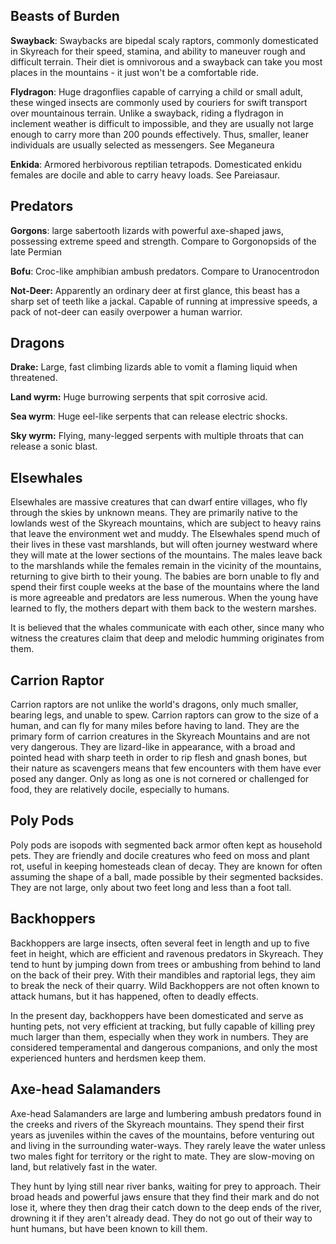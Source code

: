 
## Beasts of Burden
**Swayback**: Swaybacks are bipedal scaly raptors, commonly domesticated in Skyreach for their speed, stamina, and ability to maneuver rough and difficult terrain. Their diet is omnivorous and a swayback can take you most places in the mountains - it just won't be a comfortable ride.

**Flydragon**: Huge dragonflies capable of carrying a child or small adult, these winged insects are commonly used by couriers for swift transport over mountainous terrain. Unlike a swayback, riding a flydragon in inclement weather is difficult to impossible, and they are usually not large enough to carry more than 200 pounds effectively. Thus, smaller, leaner individuals are usually selected as messengers. See Meganeura

**Enkida**: Armored herbivorous reptilian tetrapods. Domesticated enkidu females are docile and able to carry heavy loads. See Pareiasaur.

## Predators
**Gorgons**: large sabertooth lizards with powerful axe-shaped jaws, possessing extreme speed and strength. Compare to Gorgonopsids of the late Permian

**Bofu**: Croc-like amphibian ambush predators. Compare to Uranocentrodon

**Not-Deer:** Apparently an ordinary deer at first glance, this beast has a sharp set of teeth like a jackal. Capable of running at impressive speeds, a pack of not-deer can easily overpower a human warrior.

## Dragons
**Drake:** Large, fast climbing lizards able to vomit a flaming liquid when threatened.

**Land wyrm:** Huge burrowing serpents that spit corrosive acid.

**Sea wyrm**: Huge eel-like serpents that can release electric shocks.

**Sky wyrm:** Flying, many-legged serpents with multiple throats that can release a sonic blast.


## Elsewhales

Elsewhales are massive creatures that can dwarf entire villages, who fly through the skies by unknown means. They are primarily native to the lowlands west of the Skyreach mountains, which are subject to heavy rains that leave the environment wet and muddy. The Elsewhales spend much of their lives in these vast marshlands, but will often journey westward where they will mate at the lower sections of the mountains. The males leave back to the marshlands while the females remain in the vicinity of the mountains, returning to give birth to their young. The babies are born unable to fly and spend their first couple weeks at the base of the mountains where the land is more agreeable and predators are less numerous. When the young have learned to fly, the mothers depart with them back to the western marshes.

It is believed that the whales communicate with each other, since many who witness the creatures claim that deep and melodic humming originates from them.
## Carrion Raptor

Carrion raptors are not unlike the world's dragons, only much smaller, bearing legs, and unable to spew. Carrion raptors can grow to the size of a human, and can fly for many miles before having to land. They are the primary form of carrion creatures in the Skyreach Mountains and are not very dangerous. They are lizard-like in appearance, with a broad and pointed head with sharp teeth in order to rip flesh and gnash bones, but their nature as scavengers means that few encounters with them have ever posed any danger. Only as long as one is not cornered or challenged for food, they are relatively docile, especially to humans.

## Poly Pods

Poly pods are isopods with segmented back armor often kept as household pets. They are friendly and docile creatures who feed on moss and plant rot, useful in keeping homesteads clean of decay. They are known for often assuming the shape of a ball, made possible by their segmented backsides. They are not large, only about two feet long and less than a foot tall.

## Backhoppers

Backhoppers are large insects, often several feet in length and up to five feet in height, which are efficient and ravenous predators in Skyreach. They tend to hunt by jumping down from trees or ambushing from behind to land on the back of their prey. With their mandibles and raptorial legs, they aim to break the neck of their quarry. Wild Backhoppers are not often known to attack humans, but it has happened, often to deadly effects.

In the present day, backhoppers have been domesticated and serve as hunting pets, not very efficient at tracking, but fully capable of killing prey much larger than them, especially when they work in numbers. They are considered temperamental and dangerous companions, and only the most experienced hunters and herdsmen keep them.

## Axe-head Salamanders

Axe-head Salamanders are large and lumbering ambush predators found in the creeks and rivers of the Skyreach mountains. They spend their first years as juveniles within the caves of the mountains, before venturing out and living in the surrounding water-ways. They rarely leave the water unless two males fight for territory or the right to mate. They are slow-moving on land, but relatively fast in the water.

They hunt by lying still near river banks, waiting for prey to approach. Their broad heads and powerful jaws ensure that they find their mark and do not lose it, where they then drag their catch down to the deep ends of the river, drowning it if they aren't already dead. They do not go out of their way to hunt humans, but have been known to kill them.



